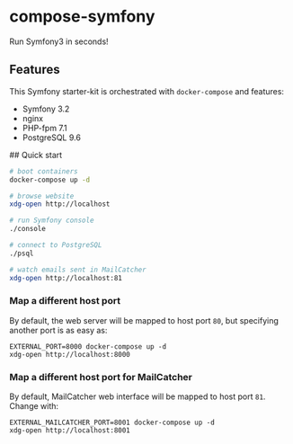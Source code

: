 # compose-symfony

Run Symfony3 in seconds!

## Features

This Symfony starter-kit is orchestrated with `docker-compose` and features:
- Symfony 3.2
- nginx
- PHP-fpm 7.1
- PostgreSQL 9.6

## Quick start

```sh
# boot containers
docker-compose up -d

# browse website
xdg-open http://localhost

# run Symfony console
./console

# connect to PostgreSQL
./psql

# watch emails sent in MailCatcher
xdg-open http://localhost:81
```

### Map a different host port

By default, the web server will be mapped to host port `80`, but specifying another port is as easy as:

```
EXTERNAL_PORT=8000 docker-compose up -d
xdg-open http://localhost:8000
```

### Map a different host port for MailCatcher

By default, MailCatcher web interface will be mapped to host port `81`. Change with:
```
EXTERNAL_MAILCATCHER_PORT=8001 docker-compose up -d
xdg-open http://localhost:8001
```
